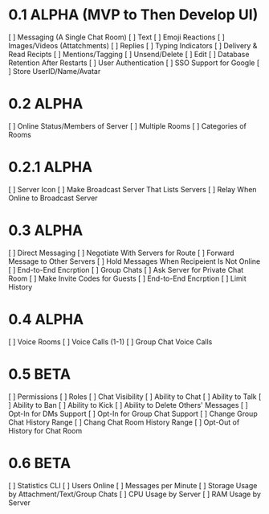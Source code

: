 # 0.1 ALPHA (MVP to Then Develop UI)
[ ] Messaging (A Single Chat Room)
    [ ] Text
    [ ] Emoji Reactions
    [ ] Images/Videos (Attatchments)
    [ ] Replies
    [ ] Typing Indicators
    [ ] Delivery & Read Recipts
    [ ] Mentions/Tagging
    [ ] Unsend/Delete
    [ ] Edit
[ ] Database Retention After Restarts
[ ] User Authentication
    [ ] SSO Support for Google
    [ ] Store UserID/Name/Avatar

# 0.2 ALPHA
[ ] Online Status/Members of Server
[ ] Multiple Rooms
[ ] Categories of Rooms

# 0.2.1 ALPHA
[ ] Server Icon
[ ] Make Broadcast Server That Lists Servers
[ ] Relay When Online to Broadcast Server

# 0.3 ALPHA
[ ] Direct Messaging
    [ ] Negotiate With Servers for Route
    [ ] Forward Message to Other Servers
    [ ] Hold Messages When Recipeient Is Not Online
    [ ] End-to-End Encrption
[ ] Group Chats
    [ ] Ask Server for Private Chat Room
    [ ] Make Invite Codes for Guests
    [ ] End-to-End Encrption
    [ ] Limit History

# 0.4 ALPHA
[ ] Voice Rooms
[ ] Voice Calls (1-1)
[ ] Group Chat Voice Calls

# 0.5 BETA
[ ] Permissions
    [ ] Roles
    [ ] Chat Visibility
    [ ] Ability to Chat
    [ ] Ability to Talk
    [ ] Ability to Ban
    [ ] Ability to Kick
    [ ] Ability to Delete Others' Messages
[ ] Opt-In for DMs Support
[ ] Opt-In for Group Chat Support
[ ] Change Group Chat History Range
[ ] Chang Chat Room History Range
[ ] Opt-Out of History for Chat Room

# 0.6 BETA
[ ] Statistics CLI
    [ ] Users Online
    [ ] Messages per Minute
    [ ] Storage Usage by Attachment/Text/Group Chats
    [ ] CPU Usage by Server
    [ ] RAM Usage by Server 